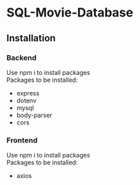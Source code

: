 # SQL-Movie-Database

## Installation
### Backend
<p>Use npm i to install packages<br>
Packages to be installed:</p>
<ul>
    <li>express</li>
    <li>dotenv</li>
    <li>mysql</li>
    <li>body-parser</li>
    <li>cors</li>
</ul>

### Frontend
<p>Use npm i to install packages<br>
Packages to be installed:</p>
<ul>
    <li>axios</li>
</ul>